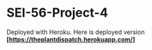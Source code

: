 # SEI-56-Project-4

Deployed with Heroku. Here is deployed version **[https://theplantdispatch.herokuapp.com/]**
